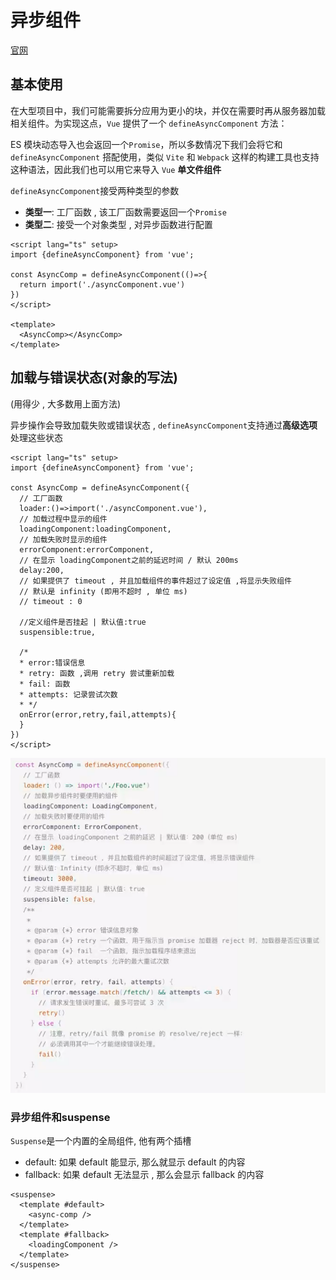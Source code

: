 # 异步组件
[官网](https://staging-cn.vuejs.org/api/general.html#defineasynccomponent)
## 基本使用
在大型项目中，我们可能需要拆分应用为更小的块，并仅在需要时再从服务器加载相关组件。为实现这点，`Vue` 提供了一个 `defineAsyncComponent` 方法：

ES 模块动态导入也会返回一个`Promise`，所以多数情况下我们会将它和 `defineAsyncComponent` 搭配使用，类似 `Vite` 和 `Webpack` 这样的构建工具也支持这种语法，因此我们也可以用它来导入 `Vue` **单文件组件**

`defineAsyncComponent`接受两种类型的参数
* **类型一**: 工厂函数 , 该工厂函数需要返回一个`Promise`
* **类型二**: 接受一个对象类型 , 对异步函数进行配置
```vue
<script lang="ts" setup>
import {defineAsyncComponent} from 'vue';

const AsyncComp = defineAsyncComponent(()=>{
  return import('./asyncComponent.vue')
})
</script>

<template>
  <AsyncComp></AsyncComp>
</template>
```
## 加载与错误状态(对象的写法)
(用得少 , 大多数用上面方法)

异步操作会导致加载失败或错误状态 , `defineAsyncComponent`支持通过**高级选项**处理这些状态
```vue
<script lang="ts" setup>
import {defineAsyncComponent} from 'vue';

const AsyncComp = defineAsyncComponent({
  // 工厂函数
  loader:()=>import('./asyncComponent.vue'),
  // 加载过程中显示的组件
  loadingComponent:loadingComponent,
  // 加载失败时显示的组件
  errorComponent:errorComponent,
  // 在显示 loadingComponent之前的延迟时间 / 默认 200ms
  delay:200,
  // 如果提供了 timeout , 并且加载组件的事件超过了设定值 ,将显示失败组件
  // 默认是 infinity (即用不超时 , 单位 ms)
  // timeout : 0

  //定义组件是否挂起 | 默认值:true
  suspensible:true,

  /*
  * error:错误信息
  * retry: 函数 ,调用 retry 尝试重新加载
  * fail: 函数
  * attempts: 记录尝试次数
  * */
  onError(error,retry,fail,attempts){
  }
})
</script>
```
![图片](../.vuepress/public/images/dac.png)
### 异步组件和suspense
`Suspense`是一个内置的全局组件, 他有两个插槽
* default: 如果 default 能显示, 那么就显示 default 的内容
* fallback: 如果 default 无法显示 , 那么会显示 fallback 的内容
```vue
<suspense>
  <template #default>
    <async-comp />
  </template>
  <template #fallback>
    <loadingComponent />
  </template>
</suspense>
```
